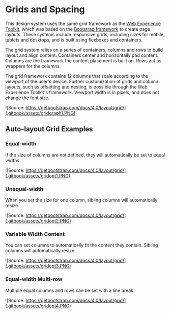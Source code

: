 # Grids and Spacing

This design system uses the same grid framework as the [Web Experience Toolkit](http://wet-boew.github.io/wet-boew-styleguide/v4/design/grids-en.html), which was based on the [Bootstrap framework](https://getbootstrap.com/docs/4.0/layout/grid/#grid-options) to create page layouts. These systems include responsive grids, including sizes for mobile, tablets and desktops, and is built using flexboxes and containers.

The grid system relies on a series of containers, columns and rows to build layout and align content. Containers center and horizontally pad content. Columns are the framework the content placement is built on. Rows act as wrappers for the columns.  

The grid framework contains 12 columns that scale according to the viewport of the user's device. Further customization of grids and column layouts, such as offsetting and nesting, is possible through the Web Experience Toolkit's framework. Viewport width is in pixels, and  does not change the font size.

![Source: https://getbootstrap.com/docs/4.0/layout/grid/](.gitbook/assets/gridgraph1.PNG)

## Auto-layout Grid Examples

### Equal-width

If the size of columns are not defined, they will automatically be set to equal widths.

![Source: https://getbootstrap.com/docs/4.0/layout/grid/](.gitbook/assets/gridopt1.PNG)

### Unequal-width

When you set the size for one column, sibling columns will automatically resize.

![Source: https://getbootstrap.com/docs/4.0/layout/grid/](.gitbook/assets/gridopt2.PNG)

### Variable Width Content

You can set columns to automatically fit the content they contain. Sibling columns will automatically resize. 

![Source: https://getbootstrap.com/docs/4.0/layout/grid/](.gitbook/assets/gridopt3.PNG)

### Equal-width Multi-row

Multiple equal columns and rows can be set with a line break.

![Source: https://getbootstrap.com/docs/4.0/layout/grid/](.gitbook/assets/gridopt4.PNG)











